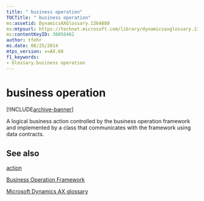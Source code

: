 ```yaml
---
title: " business operation"
TOCTitle: " business operation"
ms:assetid: DynamicsAXGlossary.1364880
ms:mtpsurl: https://technet.microsoft.com/library/dynamicsaxglossary.1364880(v=AX.60)
ms:contentKeyID: 36056462
author: tfehr
ms.date: 08/25/2014
mtps_version: v=AX.60
f1_keywords:
- Glossary.business operation
---
```


# business operation


[!INCLUDE[archive-banner](includes/archive-banner.md)]

A logical business action controlled by the business operation framework and implemented by a class that communicates with the framework using data contracts.

## See also

[action](action.md)

[Business Operation Framework](business-operation-framework.md)

[Microsoft Dynamics AX glossary](glossary/microsoft-dynamics-ax-glossary.md)

  


